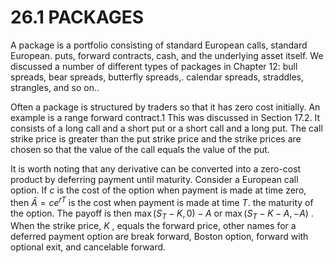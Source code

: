 # 26.1 PACKAGES  

A package is a portfolio consisting of standard European calls, standard European. puts, forward contracts, cash, and the underlying asset itself. We discussed a number of different types of packages in Chapter 12: bull spreads, bear spreads, butterfly spreads,. calendar spreads, straddles, strangles, and so on..  

Often a package is structured by traders so that it has zero cost initially. An example is a range forward contract.1 This was discussed in Section 17.2. It consists of a long call and a short put or a short call and a long put. The call strike price is greater than the put strike price and the strike prices are chosen so that the value of the call equals the value of the put.  

It is worth noting that any derivative can be converted into a zero-cost product by deferring payment until maturity. Consider a European call option. If $c$ is the cost of the option when payment is made at time zero, then $\bar{A}=c e^{r T}$ is the cost when payment is made at time $T.$ the maturity of the option. The payoff is then $\operatorname*{max}(S_{T}-K,0)-A$ or $\operatorname*{max}(S_{T}-K-A,-A)$ . When the strike price, $K$ , equals the forward price, other names for a deferred payment option are break forward, Boston option, forward with optional exit, and cancelable forward.  
